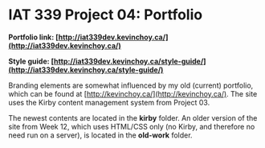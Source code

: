 # IAT 339 Project 04: Portfolio

**Portfolio link: [http://iat339dev.kevinchoy.ca/](http://iat339dev.kevinchoy.ca/)**

**Style guide: [http://iat339dev.kevinchoy.ca/style-guide/](http://iat339dev.kevinchoy.ca/style-guide/)**

Branding elements are somewhat influenced by my old (current) portfolio, which can be found at [http://kevinchoy.ca/](http://kevinchoy.ca/). The site uses the Kirby content management system from Project 03.

The newest contents are located in the **kirby** folder. An older version of the site from Week 12, which uses HTML/CSS only (no Kirby, and therefore no need run on a server), is located in the **old-work** folder.
